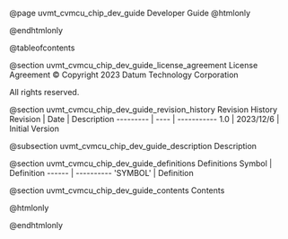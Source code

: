 @page uvmt_cvmcu_chip_dev_guide Developer Guide
@htmlonly
<div class="autonumbering">
@endhtmlonly


@tableofcontents


@section uvmt_cvmcu_chip_dev_guide_license_agreement License Agreement
© Copyright 2023 Datum Technology Corporation

All rights reserved.


@section uvmt_cvmcu_chip_dev_guide_revision_history Revision History
Revision  | Date | Description
--------- | ---- | -----------
1.0 | 2023/12/6 | Initial Version

@subsection uvmt_cvmcu_chip_dev_guide_description Description


@section uvmt_cvmcu_chip_dev_guide_definitions Definitions
Symbol | Definition
------ | ----------
 'SYMBOL' | Definition


@section uvmt_cvmcu_chip_dev_guide_contents Contents


@htmlonly
</div>
@endhtmlonly